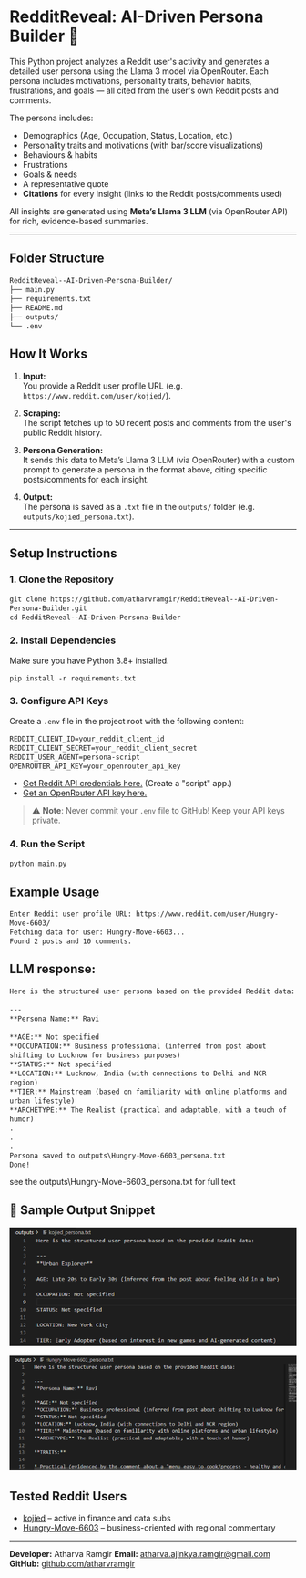 #  RedditReveal: AI-Driven Persona Builder 🧠


This Python project analyzes a Reddit user's activity and generates a detailed user persona using the Llama 3 model via OpenRouter. Each persona includes motivations, personality traits, behavior habits, frustrations, and goals — all cited from the user's own Reddit posts and comments.

The persona includes:

- Demographics (Age, Occupation, Status, Location, etc.)
- Personality traits and motivations (with bar/score visualizations)
- Behaviours & habits
- Frustrations
- Goals & needs
- A representative quote
- **Citations** for every insight (links to the Reddit posts/comments used)

All insights are generated using **Meta’s Llama 3 LLM** (via OpenRouter API) for rich, evidence-based summaries.


---

##  Folder Structure
    RedditReveal--AI-Driven-Persona-Builder/
    ├── main.py
    ├── requirements.txt
    ├── README.md
    ├── outputs/
    └── .env

## How It Works

1. **Input:**  
   You provide a Reddit user profile URL (e.g. `https://www.reddit.com/user/kojied/`).

2. **Scraping:**  
   The script fetches up to 50 recent posts and comments from the user's public Reddit history.

3. **Persona Generation:**  
   It sends this data to Meta’s Llama 3 LLM (via OpenRouter) with a custom prompt to generate a persona in the format above, citing specific posts/comments for each insight.

4. **Output:**  
   The persona is saved as a `.txt` file in the `outputs/` folder (e.g. `outputs/kojied_persona.txt`).

---
## Setup Instructions

### 1. Clone the Repository
    git clone https://github.com/atharvramgir/RedditReveal--AI-Driven-Persona-Builder.git
    cd RedditReveal--AI-Driven-Persona-Builder



### 2. Install Dependencies

Make sure you have Python 3.8+ installed.
 
    pip install -r requirements.txt

### 3. Configure API Keys

Create a `.env` file in the project root with the following content:

    REDDIT_CLIENT_ID=your_reddit_client_id
    REDDIT_CLIENT_SECRET=your_reddit_client_secret
    REDDIT_USER_AGENT=persona-script
    OPENROUTER_API_KEY=your_openrouter_api_key

- [Get Reddit API credentials here.](https://www.reddit.com/prefs/apps) (Create a "script" app.)
- [Get an OpenRouter API key here.](https://openrouter.ai/)
> ⚠️ **Note**: Never commit your `.env` file to GitHub! Keep your API keys private.
### 4. Run the Script

    python main.py

## Example Usage

    Enter Reddit user profile URL: https://www.reddit.com/user/Hungry-Move-6603/
    Fetching data for user: Hungry-Move-6603...
    Found 2 posts and 10 comments.
    
## LLM response:
    Here is the structured user persona based on the provided Reddit data:

    ---
    **Persona Name:** Ravi

    **AGE:** Not specified
    **OCCUPATION:** Business professional (inferred from post about shifting to Lucknow for business purposes)
    **STATUS:** Not specified
    **LOCATION:** Lucknow, India (with connections to Delhi and NCR region)
    **TIER:** Mainstream (based on familiarity with online platforms and urban lifestyle)
    **ARCHETYPE:** The Realist (practical and adaptable, with a touch of humor)
    .
    .
    .
    Persona saved to outputs\Hungry-Move-6603_persona.txt
    Done!

see the outputs\Hungry-Move-6603_persona.txt for full text



## 📄 Sample Output Snippet

![alt text](image-2.png)

![alt text](image-3.png)

##  Tested Reddit Users

- [kojied](https://www.reddit.com/user/kojied/) – active in finance and data subs  
- [Hungry-Move-6603](https://www.reddit.com/user/Hungry-Move-6603/) – business-oriented with regional commentary  


----

**Developer:** Atharva Ramgir
**Email:** atharva.ajinkya.ramgir@gmail.com
**GitHub:** [github.com/atharvramgir](https://github.com/atharvramgir)  

